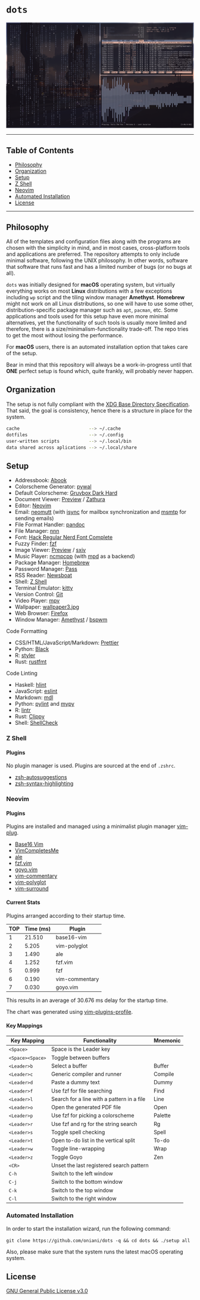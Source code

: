 # `dots`

![Desktop](demo.png)

---

## Table of Contents

- [Philosophy](#philosophy)
- [Organization](#organization)
- [Setup](#setup)
- [Z Shell](#z-shell)
- [Neovim](#neovim)
- [Automated Installation](#automated-installation)
- [License](#license)

---

## Philosophy

All of the templates and configuration files along with the programs are chosen
with the simplicity in mind, and in most cases, cross-platform tools and
applications are preferred. The repository attempts to only include minimal
software, following the UNIX philosophy. In other words, software that software
that runs fast and has a limited number of bugs (or no bugs at all).

`dots` was initially designed for **macOS** operating system, but virtually
everything works on most **Linux** distributions with a few exceptions
including `wp` script and the tiling window manager **Amethyst**. **Homebrew**
might not work on all Linux distributions, so one will have to use some other,
distribution-specific package manager such as `apt`, `pacman`, etc. Some
applications and tools used for this setup have even more minimal alternatives,
yet the functionality of such tools is usually more limited and therefore,
there is a size/minimalism-functionality trade-off. The repo tries to get the
most without losing the performance.

For **macOS** users, there is an automated installation option that takes care
of the setup.

Bear in mind that this repository will always be a work-in-progress until that
**ONE** perfect setup is found which, quite frankly, will probably never
happen.

## Organization

The setup is not fully compliant with the [XDG Base Directory
Specification](https://specifications.freedesktop.org/basedir-spec/basedir-spec-latest.html).
That said, the goal is consistency, hence there is a structure in place for the
system.

```sh
cache                          --> ~/.cache
dotfiles                       --> ~/.config
user-written scripts           --> ~/.local/bin
data shared across aplications --> ~/.local/share
```

## Setup

- Addressbook: [Abook](http://abook.sourceforge.net/)
- Colorscheme Generator: [pywal](https://github.com/dylanaraps/pywal)
- Default Colorscheme: [Gruvbox Dark Hard](https://github.com/morhetz/gruvbox)
- Document Viewer: [Preview](<https://en.wikipedia.org/wiki/Preview_(macOS)>) / [Zathura](https://github.com/zegervdv/homebrew-zathura)
- Editor: [Neovim](https://neovim.io/)
- Email: [neomutt](https://neomutt.org/) (with [isync](http://isync.sourceforge.net/) for mailbox synchronization and [msmtp](https://marlam.de/msmtp/) for sending emails)
- File Format Handler: [pandoc](https://pandoc.org/)
- File Manager: [nnn](https://github.com/jarun/nnn)
- Font: [Hack Regular Nerd Font Complete](https://github.com/ryanoasis/nerd-fonts/blob/master/patched-fonts/Hack/Regular/complete/Hack%20Regular%20Nerd%20Font%20Complete.ttf)
- Fuzzy Finder: [fzf](https://github.com/junegunn/fzf)
- Image Viewer: [Preview](<https://en.wikipedia.org/wiki/Preview_(macOS)>) / [sxiv](https://github.com/muennich/sxiv)
- Music Player: [ncmpcpp](https://rybczak.net/ncmpcpp/) (with [mpd](https://www.musicpd.org/) as a backend)
- Package Manager: [Homebrew](https://brew.sh/)
- Password Manager: [Pass](https://www.passwordstore.org/)
- RSS Reader: [Newsboat](https://newsboat.org/)
- Shell: [Z Shell](http://zsh.sourceforge.net/)
- Terminal Emulator: [kitty](https://sw.kovidgoyal.net/kitty/)
- Version Control: [Git](https://git-scm.com/downloads)
- Video Player: [mpv](https://mpv.io/)
- Wallpaper: [wallpaper3.jpg](https://github.com/oniani/templates/blob/master/wallpapers/wallpaper003.jpg)
- Web Browser: [Firefox](https://www.mozilla.org/en-US/firefox/)
- Window Manager: [Amethyst](https://github.com/ianyh/Amethyst) / [bspwm](https://github.com/baskerville/bspwm)

Code Formatting

- CSS/HTML/JavaScript/Markdown: [Prettier](https://prettier.io/)
- Python: [Black](https://black.readthedocs.io/en/stable/)
- R: [styler](https://github.com/r-lib/styler)
- Rust: [rustfmt](https://github.com/rust-lang/rustfmt)

Code Linting

- Haskell: [hlint](http://hackage.haskell.org/package/hlint)
- JavaScript: [eslint](https://eslint.org/)
- Markdown: [mdl](https://github.com/DavidAnson/markdownlint)
- Python: [pylint](https://www.pylint.org/) and [mypy](http://mypy-lang.org/)
- R: [lintr](https://github.com/jimhester/lintr)
- Rust: [Clippy](https://rust-lang.github.io/rust-clippy/)
- Shell: [ShellCheck](https://www.shellcheck.net/)

### Z Shell

#### Plugins

No plugin manager is used. Plugins are sourced at the end of `.zshrc`.

- [zsh-autosuggestions](https://github.com/zsh-users/zsh-autosuggestions)
- [zsh-syntax-highlighting](https://github.com/zsh-users/zsh-syntax-highlighting)

### Neovim

#### Plugins

Plugins are installed and managed using a minimalist plugin manager
[vim-plug](https://github.com/junegunn/vim-plug).

- [Base16 Vim](https://github.com/chriskempson/base16-vim/)
- [VimCompletesMe](https://github.com/ajh17/VimCompletesMe)
- [ale](https://github.com/dense-analysis/ale)
- [fzf.vim](https://github.com/junegunn/fzf.vim)
- [goyo.vim](https://github.com/junegunn/goyo.vim)
- [vim-commentary](https://github.com/tpope/vim-commentary)
- [vim-polyglot](https://github.com/sheerun/vim-polyglot)
- [vim-surround](https://github.com/tpope/vim-surround)

#### Current Stats

Plugins arranged according to their startup time.

| TOP | Time (ms) | Plugin         |
| --- | --------- | -------------- |
| 1   | 21.510    | base16-vim     |
| 2   | 5.205     | vim-polyglot   |
| 3   | 1.490     | ale            |
| 4   | 1.252     | fzf.vim        |
| 5   | 0.999     | fzf            |
| 6   | 0.190     | vim-commentary |
| 7   | 0.030     | goyo.vim       |

This results in an average of 30.676 ms delay for the startup time.

The chart was generated using
[vim-plugins-profile](https://github.com/hyiltiz/vim-plugins-profile).

#### Key Mappings

| Key Mapping      | Functionality                              | Mnemonic |
| ---------------- | ------------------------------------------ | -------- |
| `<Space>`        | Space is the Leader key                    |          |
| `<Space><Space>` | Toggle between buffers                     |          |
| `<Leader>b`      | Select a buffer                            | Buffer   |
| `<Leader>c`      | Generic compiler and runner                | Compile  |
| `<Leader>d`      | Paste a dummy text                         | Dummy    |
| `<Leader>f`      | Use fzf for file searching                 | Find     |
| `<Leader>l`      | Search for a line with a pattern in a file | Line     |
| `<Leader>o`      | Open the generated PDF file                | Open     |
| `<Leader>p`      | Use fzf for picking a colorscheme          | Palette  |
| `<Leader>r`      | Use fzf and rg for the string search       | Rg       |
| `<Leader>s`      | Toggle spell checking                      | Spell    |
| `<Leader>t`      | Open to-do list in the vertical split      | To-do    |
| `<Leader>w`      | Toggle line-wrapping                       | Wrap     |
| `<Leader>z`      | Toggle Goyo                                | Zen      |
| `<CR>`           | Unset the last registered search pattern   |          |
| `C-h`            | Switch to the left window                  |          |
| `C-j`            | Switch to the bottom window                |          |
| `C-k`            | Switch to the top window                   |          |
| `C-l`            | Switch to the right window                 |          |

### Automated Installation

In order to start the installation wizard, run the following command:

`git clone https://github.com/oniani/dots -q && cd dots && ./setup all`

Also, please make sure that the system runs the latest macOS operating system.

## License

[GNU General Public License v3.0](LICENSE)
